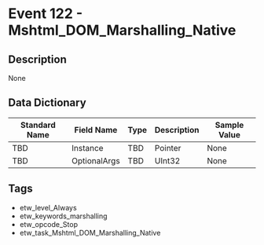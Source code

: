 # Event 122 - Mshtml_DOM_Marshalling_Native

## Description
None

## Data Dictionary
|Standard Name|Field Name|Type|Description|Sample Value|
|---|---|---|---|---|
|TBD|Instance|TBD|Pointer|None|None|
|TBD|OptionalArgs|TBD|UInt32|None|None|

## Tags
* etw_level_Always
* etw_keywords_marshalling
* etw_opcode_Stop
* etw_task_Mshtml_DOM_Marshalling_Native